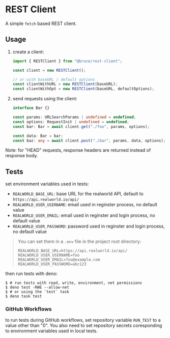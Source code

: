 # REST Client

A simple `fetch` based REST client.

## Usage

1. create a client:

   ```ts
   import { RESTClient } from "@bruce/rest-client";

   const client = new RESTClient();

   // or with baseURL / default options
   const clientWithURL = new RESTClient(baseURL);
   const clientWithOpt = new RESTClient(baseURL, defaultOptions);
   ```

2. send requests using the client:

   ```ts
   interface Bar {}

   const params: URLSearchParams | undefined = undefined;
   const options: RequestInit | undefined = undefined;
   const bar: Bar = await client.get("./foo", params, options);

   const data: Bar = bar;
   const baz: any = await client.post("./bar", params, data, options);
   ```

Note: for "HEAD" requests, response headers are returned instead of response
body.

## Tests

set environment variables used in tests:

- `REALWORLD_BASE_URL`: base URL for the realworld API, default to
  `https://api.realworld.io/api/`
- `REALWORLD_USER_USERNAME`: email used in reginster process, no default value
- `REALWORLD_USER_EMAIL`: email used in reginster and login process, no default
  value
- `REALWORLD_USER_PASSWORD`: password used in reginster and login process, no
  default value

> You can set them in a `.env` file in the project root directory:
>
> ```shell
> REALWORLD_BASE_URL=https://api.realworld.io/api/
> REALWORLD_USER_USERNAME=foo
> REALWORLD_USER_EMAIL=foo@example.com
> REALWORLD_USER_PASSWORD=abc123
> ```

then run tests with deno:

```shell
$ # run tests with read, write, environment, net permissions
$ deno test -RWE --allow-net
$ # or using the `test` task
$ deno task test
```

### GitHub Workflows

to run tests during GitHub workflows, set repository variable `RUN_TEST` to a
value other than "0". You also need to set repository secrets coresponding to
environment variables used in local tests.
